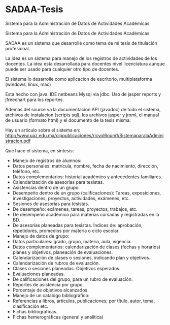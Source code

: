 SADAA-Tesis
===========

Sistema para la Administración de Datos de Actividades Académicas

Sistema para la Administración de Datos de Actividades Académicas

SADAA es un sistema que desarrollé como tema de mi tesis de titulación profesional.

La idea es un sistema para manejo de los registros de actividades de los docentes. La idea esta desarrollada para docentes nivel licenciatura aunque puede ser usado para cualquier otro tipo de docentes.

El sistema lo desarrolle como aplicacion de escritorio, multiplataforma (windows, linux, mac) 

Esta hecho con java.
IDE netbeans 
Mysql via jdbc. 
Uso de jasper reports y jfreechart para los reportes.

Ademas del source va la documentacion API (javadoc) de todo el sistema, archivos de instalacion (scripts sql), los archivos jasper y jrxml, el manual de usuario (formato html) y el documento de la tesis misma. 

Hay un articulo sobre el sistema en: http://www.uaz.edu.mx/cippublicaciones/ricvol6num1/SistemaparalaAdministracion.pdf

Que hace el sistema, en sintesis:

* Manejo de registros de alumnos:
* Datos personales: matrícula, nombre, fecha de nacimiento, dirección, teléfono, etc.
* Datos complementarios: historial académico y antecedentes familiares.
* Calendarización de asesorías para tesistas.
* Asistencias dentro de un grupo.
* Desempeño dentro de un grupo (calificaciones): Tareas, exposiciones, investigaciones, proyectos, actividades, exámenes, etc.
* Sesiones de asesorías para tesistas.
* De desempeño: exámenes, tareas, proyectos, trabajos, etc.
* De desempeño académico para materias cursadas y registradas en la BD.
* De asesorías planeadas para tesistas. 
Índices de: aprobación, repetidores, promedios por materia o ciclo escolar.
* Manejo de datos de grupo:
* Datos particulares: grado, grupo, materia, aula, vigencia.
* Datos complementarios: calendarización de clases (fechas y horarios) planes y objetivos, planeación de evaluaciones.
* Calendarización de clases o sesiones, indicando plan y objetivos.
* Calendarización de rubros de evaluación.
* Clases o sesiones planeadas. Objetivos esperados.
* Evaluaciones planeadas.
* De calificaciones del grupo, para un rubro de evaluación.
* Reportes de asistencia por grupo. 
* Porcentaje de objetivos alcanzados.
* Manejo de un catalogo bibliografico:
* Referencias a libros, artículos, publicaciones; por título, autor, tema, clasificación etc.
* Fichas bibliográficas. 
* Fichas hemerográficas (general y analítica)
